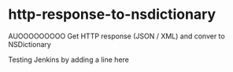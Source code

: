 http-response-to-nsdictionary
=============================
AUOOOOOOOOO
Get HTTP response (JSON / XML) and conver to NSDictionary 

Testing Jenkins by adding a line here
